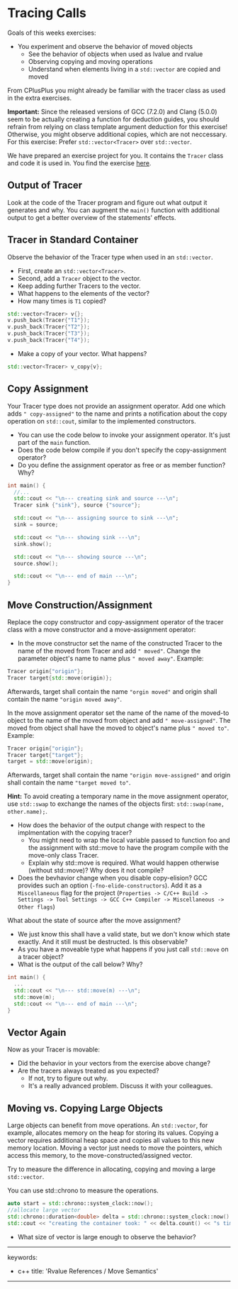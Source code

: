 # Tracing Calls

Goals of this weeks exercises:

-   You experiment and observe the behavior of moved objects
    -   See the behavior of objects when used as lvalue and rvalue
    -   Observing copying and moving operations
    -   Understand when elements living in a `std::vector` are copied
        and moved

From CPlusPlus you might already be familiar with the tracer class as
used in the extra exercises.

**Important:** Since the released versions of GCC (7.2.0) and Clang
(5.0.0) seem to be actually creating a function for deduction guides,
you should refrain from relying on class template argument deduction for
this exercise! Otherwise, you might observe additional copies, which are
not neccessary. For this exercise: Prefer `std::vector<Tracer>` over
`std::vector`.

We have prepared an exercise project for you. It contains the `Tracer`
class and code it is used in. You find the exercise
[here](week03/exercise_templates/w03_template_01_Tracer).

## Output of Tracer

Look at the code of the Tracer program and figure out what output it
generates and why. You can augment the `main()` function with additional
output to get a better overview of the statements' effects.

## Tracer in Standard Container

Observe the behavior of the Tracer type when used in an `std::vector`.

-   First, create an `std::vector<Tracer>`.
-   Second, add a `Tracer` object to the vector.
-   Keep adding further Tracers to the vector.
-   What happens to the elements of the vector?
-   How many times is `T1` copied?

<!-- -->

``` cpp
std::vector<Tracer> v{};
v.push_back(Tracer{"T1"});
v.push_back(Tracer{"T2"});
v.push_back(Tracer{"T3"});
v.push_back(Tracer{"T4"});
```

-   Make a copy of your vector. What happens?

<!-- -->

``` cpp
std::vector<Tracer> v_copy{v};
```

## Copy Assignment

Your Tracer type does not provide an assignment operator. Add one which
adds `" copy-assigned"` to the name and prints a notification about the
copy operation on `std::cout`, similar to the implemented constructors.

-   You can use the code below to invoke your assignment operator. It's
    just part of the `main` function.
-   Does the code below compile if you don't specify the copy-assignment
    operator?
-   Do you define the assignment operator as free or as member function?
    Why?

<!-- -->

``` cpp
int main() {
  //...
  std::cout << "\n--- creating sink and source ---\n";
  Tracer sink {"sink"}, source {"source"};

  std::cout << "\n--- assigning source to sink ---\n";
  sink = source;

  std::cout << "\n--- showing sink ---\n";
  sink.show();

  std::cout << "\n--- showing source ---\n";
  source.show();

  std::cout << "\n--- end of main ---\n";
}
```

## Move Construction/Assignment

Replace the copy constructor and copy-assignment operator of the tracer
class with a move constructor and a move-assignment operator:

-   In the move constructor set the name of the constructed Tracer to
    the name of the moved from Tracer and add `" moved"`. Change the
    parameter object's name to name plus `" moved away"`. Example:

<!-- -->

``` cpp
Tracer origin{"origin"};
Tracer target{std::move(origin)};
```

Afterwards, target shall contain the name `"orgin moved"` and origin
shall contain the name `"origin moved away"`.

In the move assignment operator set the name of the name of the moved-to
object to the name of the moved from object and add `" move-assigned"`.
The moved from object shall have the moved to object's name plus
`" moved to"`. Example:

``` cpp
Tracer origin{"origin"};
Tracer target{"target"};
target = std::move(origin);
```

Afterwards, target shall contain the name `"origin move-assigned"` and
origin shall contain the name `"target moved to"`.

**Hint:** To avoid creating a temporary name in the move assignment
operator, use `std::swap` to exchange the names of the objects first:
`std::swap(name, other.name);`.

-   How does the behavior of the output change with respect to the
    implmentation with the copying tracer?
    -   You might need to wrap the local variable passed to function foo
        and the assignment with std::move to have the program compile
        with the move-only class Tracer.
    -   Explain why std::move is required. What would happen otherwise
        (without std::move)? Why does it not compile?
-   Does the bevhavior change when you disable copy-elision? GCC
    provides such an option (`-fno-elide-constructors`). Add it as a
    `Miscellaneous` flag for the project
    (`Properties -> C/C++ Build -> Settings -> Tool Settings -> GCC C++ Compiler -> Miscellaneous -> Other flags`)

What about the state of source after the move assignment?

-   We just know this shall have a valid state, but we don't know which
    state exactly. And it still must be destructed. Is this observable?
-   As you have a moveable type what happens if you just call
    `std::move` on a tracer object?
-   What is the output of the call below? Why?

<!-- -->

``` cpp
int main() {
  ...
  std::cout << "\n--- std::move(m) ---\n";
  std::move(m);
  std::cout << "\n--- end of main ---\n";
}
```

## Vector Again

Now as your Tracer is movable:

-   Did the behavior in your vectors from the exercise above change?
-   Are the tracers always treated as you expected?
    -   If not, try to figure out why.
    -   It's a really advanced problem. Discuss it with your colleagues.

## Moving vs. Copying Large Objects

Large objects can benefit from move operations. An `std::vector`, for
example, allocates memory on the heap for storing its values. Copying a
vector requires additional heap space and copies all values to this new
memory location. Moving a vector just needs to move the pointers, which
access this memory, to the move-constructed/assigned vector.

Try to measure the difference in allocating, copying and moving a large
`std::vector`.

You can use std::chrono to measure the operations.

``` cpp
auto start = std::chrono::system_clock::now();
//allocate large vector
std::chrono::duration<double> delta = std::chrono::system_clock::now() - start;
std::cout << "creating the container took: " << delta.count() << "s time\n";
```

-   What size of vector is large enough to observe the behavior?

---
keywords:
- c++
title: 'Rvalue References / Move Semantics'
---

